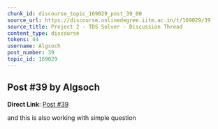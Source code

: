 ```yaml
---
chunk_id: discourse_topic_169029_post_39_00
source_url: https://discourse.onlinedegree.iitm.ac.in/t/169029/39
source_title: Project 2 - TDS Solver - Discussion Thread
content_type: discourse
tokens: 44
username: Algsoch
post_number: 39
topic_id: 169029
---
```


## Post #39 by Algsoch

**Direct Link**: [Post #39](https://discourse.onlinedegree.iitm.ac.in/t/169029/39)

and this is also working with simple question
